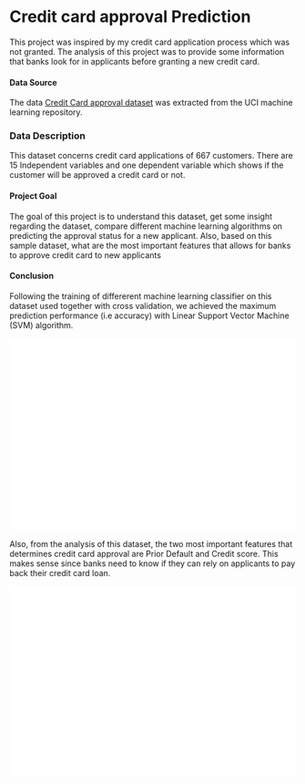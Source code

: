# Credit card approval Prediction

This project was inspired by my credit card application process which was not granted. The analysis of this project was to provide some information that banks look for in applicants before granting a new credit card. 

#### **Data Source**
The data [Credit Card approval dataset](http://archive.ics.uci.edu/ml/datasets/credit+approval) was extracted from the UCI machine learning repository. 

### **Data Description**
This dataset concerns credit card applications of 667 customers. There are 15 Independent variables and one dependent variable which shows if the customer will be approved a credit card or not. 

#### **Project Goal**
The goal of this project is to understand this dataset, get some insight regarding the dataset, compare different machine learning algorithms on predicting the approval status for a new applicant. Also, based on this sample dataset, what are the most important features that allows for banks to approve credit card to new applicants

#### **Conclusion**
Following the training of differerent machine learning classifier on this dataset used together with cross validation, we achieved the maximum prediction performance (i.e accuracy) with Linear Support Vector Machine (SVM) algorithm. 

![Image 1](https://github.com/Martloni/Predict_credit_card_approval/blob/master/machine_learning_comparison.png)



Also, from the analysis of this dataset, the two most important features that determines credit card approval are Prior Default and Credit score. This makes sense since banks need to know if they can rely on applicants to pay back their credit card loan. 

![Image 2](https://github.com/Martloni/Predict_credit_card_approval/blob/master/feature_ranking.png)
